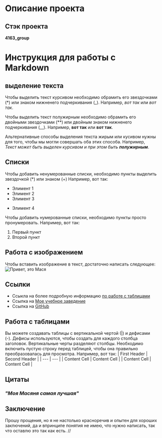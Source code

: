 # Описание проекта
## Стэк проекта

**4163_group**

# Инструкция для работы с Markdown

## выделение текста

Чтобы выделить текст курсивом необходимо 
обрамить его звездочками (*) или знаком нижненего подчеркивания (_).
 Например, *вот так* или _вот так_.

Чтобы выделить текст полужирным необходимо 
обрамить его двойными звездочками (**) или двойным знаком нижненего подчеркивания (__).
 Например, **вот так** или __вот так__.

Альтернативные способы выделения текста жирым или кусивом нужны для того, чтобы мы могли совершать оба этих способа. 
 Например, _Текст может быть выделен курсивом и при этом быть **полужирным**_.

## Списки
Чтобы добавить ненумерованные списки,
необходимо пункты выделить звездочкой (*) или знаком (+)
 Например, вот так:
* Элимент 1
* Элимент 2
* Элимент 3
+ Элимент 4


Чтобы добавить нумерованные списки,
необходимо пункты просто пронумеровать.
 Например, вот так:
1. Первый пункт
2. Второй пункт 

## Работа с изображением

Чтобы вставить изображение в текст, достаточно написать следующее:
![Привет, это Мася](Masya.jpg)


## Ссылки

+ Ссыкла на более подробную информацию [по работе с таблицами](https://docs.github.com/ru/get-started/writing-on-github/working-with-advanced-formatting/organizing-information-with-tables)
+ Ссылка на [Мое учебное заведение](https://gb.ru)
+ Ссылка на [GitHub](https://github.com/)

## Работа с таблицами 
Вы можете создавать таблицы с вертикальной чертой (|) и дефисами (-). Дефисы используются, чтобы создать для каждого столбца заголовок. Вертикальные черты разделяют столбцы. Необходимо включить пустую строку перед таблицей, чтобы она правильно преобразовалась для просмотра.
 Например, вот так:
| First Header  | Second Header |
| --- | --- |
| Content Cell  | Content Cell  |
| Content Cell  | Content Cell  |

## Цитаты

### _**"Моя Мaсяня самая лучшая"**_

## Заключение
Прошу прощения, но я не настолько красноречив и опытен для хороших заключений, да и впринципе понятия не имею, что нужно написать, так что оставлю это так как есть.
//